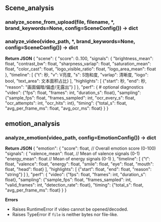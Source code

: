 ## Scene_analysis

### analyze_scene_from_upload(file, filename, *, brand_keywords=None, config=SceneConfig()) -> dict
### analyze_video(video_path, *, brand_keywords=None, config=SceneConfig()) -> dict

**Return JSON**
{
  "scene": {
    "score": 0..100,
    "signals": {
      "brightness_mean": float,
      "contrast_bw": float,
      "sharpness_varlap": float,
      "saturation_mean": float,
      "color_cast": float,
      "logo_visible_ratio": float,
      "logo_area_mean": float
    },
    "timeline": [ {"t": 秒, "v": V亮度, "s": S饱和度, "varlap": 清晰度, "logo": bool, "text_area": 文本面积占比} ],
    "highlights": [ {"start": 秒, "end": 秒, "reason": "画面偏暗/偏虚/无露出"} ]
  },
  "perf": {  # optional diagnostics
    "video": {"fps": float, "frames": int, "duration_s": float},
    "sampling": {"sample_fps": float, "frames_sampled": int, "ocr_every_s": float, "ocr_attempts": int, "ocr_hits": int},
    "timing": {"total_s": float, "avg_per_frame_ms": float, "avg_ocr_ms": float}
  }
}


## emotion_analysis

### analyze_emotion(video_path, config=EmotionConfig()) -> dict

**Return JSON**
{
  "emotion": {
    "score": float,  // Overall emotion score (0-100)
    "signals": {
      "valence_mean": float,  // Mean of valence signals (0-1)
      "energy_mean": float   // Mean of energy signals (0-1)
    },
    "timeline": [
      {"t": float, "valence": float, "energy": float, "smile": float, "eye": float, "mouth": float, "head": float}
    ],
    "highlights": [
      {"start": float, "end": float, "reason": "string"}
    ]
  },
  "perf": {
    "video": {"fps": float, "frames": int, "duration_s": float},
    "sampling": {"sample_fps": float, "frames_sampled": int, "valid_frames": int, "detection_rate": float},
    "timing": {"total_s": float, "avg_per_frame_ms": float}
  }
}

**Errors**
- Raises RuntimeError if video cannot be opened/decoded.
- Raises TypeError if `file` is neither bytes nor file-like.